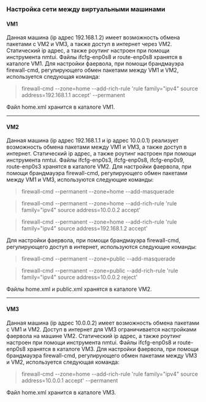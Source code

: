 ### Настройка сети между виртуальными машинами ###
#### VM1 ####
Данная машина (ip адрес 192.168.1.2) имеет возможность обмена пакетами c VM2 и VM3, а также доступ в интернет через VM2.
Статический ip адрес, а также роутинг настроен при помощи инструмента nmtui.
Файлы ifcfg-enp0s8 и route-enp0s8 хранятся в каталоге VM1.
Для настройки фаервола, при помощи брандмауэра firewall-cmd, регулирующего обмен пакетами между VM1 и VM2, используется следующая команда:
> firewall-cmd --zone=home --add-rich-rule 'rule family="ipv4" source address=192.168.1.1 accept' --permanent 

Файл home.xml хранится в каталоге VM1.

---
#### VM2 ####
Данная машина (ip адрес 192.168.1.1 и ip адрес 10.0.0.1) реализует возможность обмена пакетами между VM1 и VM3, а также доступ в интернет.
Статический ip адрес, а также роутинг настроен при помощи инструмента nmtui.
Файлы ifcfg-enp0s3, ifcfg-enp0s8, ifcfg-enp0s9, route-enp0s3 хранятся в каталоге VM2.
Для настройки фаервола, при помощи брандмауэра firewall-cmd, регулирующего обмен пакетами между VM1 и VM3, используются следующие команды:
> firewall-cmd --permanent --zone=home --add-masquerade

> firewall-cmd --permanent --zone=home --add-rich-rule 'rule family="ipv4" source address=10.0.0.2 accept'

> firewall-cmd --permanent --zone=home --add-rich-rule 'rule family="ipv4" source address=192.168.1.2 accept'

Для настройки фаервола, при помощи брандмауэра firewall-cmd, регулирующего доступ в интернет, используются следующие команды:
> firewall-cmd --permanent --zone=public --add-masquerade

> firewall-cmd --permanent --zone=public --add-rich-rule 'rule family="ipv4" source address=10.0.0.2 reject'

Файлы home.xml и public.xml хранятся в каталоге VM2.

---
 #### VM3 ####
Данная машина (ip адрес 10.0.0.2) имеет возможность обмена пакетами с VM1 и VM2.
Доступ в интернет для VM3 ограничивается настройками фаервола на машине VM2.
Статический ip адрес, а также роутинг настроен при помощи инструмента nmtui.
Файлы ifcfg-enp0s8 и route-enp0s8 хранятся в каталоге VM3.
Для настройки фаервола, при помощи брандмауэра firewall-cmd, регулирующего обмен пакетами между VM3 и VM2, используется следующая команда:
> firewall-cmd --zone=home --add-rich-rule 'rule family="ipv4" source address=10.0.0.1 accept' --permanent 

Файл home.xml хранится в каталоге VM3.
